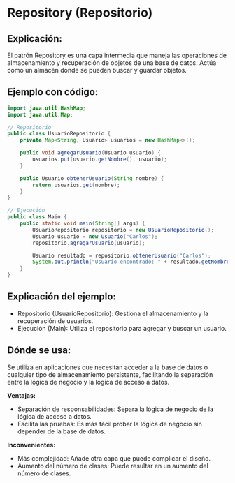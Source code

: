 # Repository (Repositorio)

## Explicación:
El patrón Repository es una capa intermedia que maneja las operaciones de almacenamiento y recuperación de objetos de una base de datos. Actúa como un almacén donde se pueden buscar y guardar objetos.

## Ejemplo con código:

```java
import java.util.HashMap;
import java.util.Map;

// Repositorio
public class UsuarioRepositorio {
    private Map<String, Usuario> usuarios = new HashMap<>();

    public void agregarUsuario(Usuario usuario) {
        usuarios.put(usuario.getNombre(), usuario);
    }

    public Usuario obtenerUsuario(String nombre) {
        return usuarios.get(nombre);
    }
}

// Ejecución
public class Main {
    public static void main(String[] args) {
        UsuarioRepositorio repositorio = new UsuarioRepositorio();
        Usuario usuario = new Usuario("Carlos");
        repositorio.agregarUsuario(usuario);

        Usuario resultado = repositorio.obtenerUsuario("Carlos");
        System.out.println("Usuario encontrado: " + resultado.getNombre());
    }
}
```

## Explicación del ejemplo:

- Repositorio (UsuarioRepositorio): Gestiona el almacenamiento y la recuperación de usuarios.
- Ejecución (Main): Utiliza el repositorio para agregar y buscar un usuario.

## Dónde se usa:

Se utiliza en aplicaciones que necesitan acceder a la base de datos o cualquier tipo de almacenamiento persistente, facilitando la separación entre la lógica de negocio y la lógica de acceso a datos.

**Ventajas:**

- Separación de responsabilidades: Separa la lógica de negocio de la lógica de acceso a datos.
- Facilita las pruebas: Es más fácil probar la lógica de negocio sin depender de la base de datos.

**Inconvenientes:**

- Más complejidad: Añade otra capa que puede complicar el diseño.
- Aumento del número de clases: Puede resultar en un aumento del número de clases.